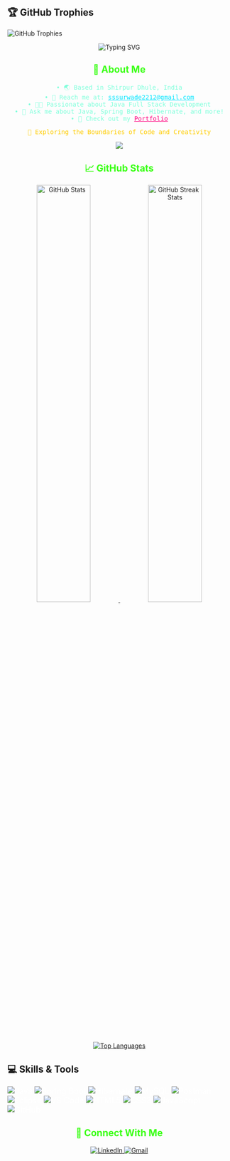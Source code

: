 <!-- Header -->
<!-- Animated Divider -->
<!-- <p align="center">
  <img src="https://raw.githubusercontent.com/Platane/snk/output/github-contribution-grid-snake.svg" alt="Snake Animation">
</p> -->
## 🏆 GitHub Trophies
![GitHub Trophies](https://github-profile-trophy.vercel.app/?username=sidz111&theme=onedark&no-frame=false&no-bg=false&margin-w=15&column=7)

<p align="center">
  <img src="https://readme-typing-svg.herokuapp.com?font=Fira+Code&size=24&color=00FF00&background=000000&center=true&vCenter=true&width=500&lines=Hello,+Folks!+👋;I+am+Shuddhodhan+Surwade;Java+Backend+Developer;Spring+Boot+Enthusiast;Welcome+to+my+profile!" alt="Typing SVG">
</p>

<!-- About Me Section -->
<h2 align="center" style="color:#39ff14;">💫 About Me</h2>
<p align="center" style="color:#80ffdb; font-family:monospace;">
  • 🌏 Based in Shirpur Dhule, India <br>
  • 📧 Reach me at: <a href="mailto:sssurwade2212@gmail.com" style="color:#00e5ff;">sssurwade2212@gmail.com</a> <br>
  • 👨‍💻 Passionate about Java Full Stack Development <br>
  • 💬 Ask me about Java, Spring Boot, Hibernate, and more! <br>
  • 🧿 Check out my <a href="https://sidz111.github.io/portfolio/" target="_blank" style="color:#ff007f;">Portfolio</a> <br>
</p>
<p align="center" style="color:#ffcc00; font-family:monospace;">🚀 Exploring the Boundaries of Code and Creativity</p>

<!-- Typing Animation -->
<p align="center">
  <a href="https://github.com/sidz111/">
    <img src="https://readme-typing-svg.herokuapp.com?lines=Java%20Developer%20|%20Spring%20Boot%20Enthusiast%20|%20SQL%20Expert;Crafting%20Futuristic%20Apps;&center=true&width=700&height=45&font=monospace&color=00ff00&vCenter=true&size=20">
  </a>
</p>

<!-- Dynamic Stats -->
<h2 align="center" style="color:#39ff14;">📈 GitHub Stats</h2>
<p align="center">
  <a href="https://github.com/sidz111">
    <img src="https://github-readme-stats.vercel.app/api?username=sidz111&count_private=true&show_icons=true&theme=radical&hide_border=true&custom_title=Shuddhodhan's%20GitHub%20Stats" alt="GitHub Stats" width="49%"/>
  </a>
  <a href="https://github.com/sidz111">
    <img src="https://github-readme-streak-stats.herokuapp.com/?user=sidz111&theme=radical&hide_border=true" alt="GitHub Streak Stats" width="49%"/>
  </a>
</p>

<p align="center">
  <a href="https://github.com/sidz111">
    <img src="https://github-readme-stats.vercel.app/api/top-langs/?username=sidz111&layout=compact&theme=radical&hide_border=true" alt="Top Languages" />
  </a>
</p>

<!-- GIF Animations -->
<!-- <p align="center">
  <img src="https://media.giphy.com/media/RbDKaczqWovIugyJmW/giphy.gif" width="400" height="250">
</p> -->


## 💻 Skills & Tools
<p style="font-size: 18px; color: #FFFFFF;">
  <img src="https://img.shields.io/badge/Java-007396?style=for-the-badge&logo=java&logoColor=white" alt="Java"/>
  <img src="https://img.shields.io/badge/Spring%20Boot-6DB33F?style=for-the-badge&logo=springboot&logoColor=white" alt="Spring Boot"/>
  <img src="https://img.shields.io/badge/Hibernate-59666C?style=for-the-badge&logo=hibernate&logoColor=white" alt="Hibernate"/>
  <img src="https://img.shields.io/badge/MySQL-4479A1?style=for-the-badge&logo=mysql&logoColor=white" alt="MySQL"/>
  <img src="https://img.shields.io/badge/Postman-FF6C37?style=for-the-badge&logo=postman&logoColor=white" alt="Postman"/>
  <img src="https://img.shields.io/badge/Eclipse-2C2255?style=for-the-badge&logo=eclipse&logoColor=white" alt="Eclipse"/>
  <img src="https://img.shields.io/badge/Visual%20Studio%20Code-0078D4?style=for-the-badge&logo=visualstudiocode&logoColor=white" alt="VS Code"/>
  <img src="https://img.shields.io/badge/HTML5-E34F26?style=for-the-badge&logo=html5&logoColor=white" alt="HTML5"/>
  <img src="https://img.shields.io/badge/CSS3-1572B6?style=for-the-badge&logo=css3&logoColor=white" alt="CSS3"/>
  <img src="https://img.shields.io/badge/JavaScript-F7DF1E?style=for-the-badge&logo=javascript&logoColor=black" alt="JavaScript"/>
  <img src="https://img.shields.io/badge/GitHub-181717?style=for-the-badge&logo=github&logoColor=white" alt="GitHub"/>
</p>

<!-- Network -->
<h2 align="center" style="color:#39ff14;">📱 Connect With Me</h2>
<p align="center">
  <a href="https://www.linkedin.com/in/shuddhodhan-surwade-a493b7215/">
    <img src="https://img.shields.io/badge/LinkedIn-0077B5?style=for-the-badge&logo=linkedin&logoColor=white" alt="LinkedIn">
  </a>
  <a href="mailto:sssurwade2212@gmail.com">
    <img src="https://img.shields.io/badge/Gmail-D14836?style=for-the-badge&logo=gmail&logoColor=white" alt="Gmail">
  </a>
</p>
